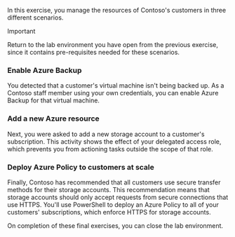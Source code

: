 In this exercise, you manage the resources of Contoso's customers in three different scenarios.

> [!IMPORTANT]
> Return to the lab environment you have open from the previous exercise, since it contains pre-requisites needed for these scenarios.

### Enable Azure Backup

You detected that a customer's virtual machine isn't being backed up. As a Contoso staff member using your own credentials, you can enable Azure Backup for that virtual machine.

### Add a new Azure resource

Next, you were asked to add a new storage account to a customer's subscription. This activity shows the effect of your delegated access role, which prevents you from actioning tasks outside the scope of that role.

### Deploy Azure Policy to customers at scale

Finally, Contoso has recommended that all customers use secure transfer methods for their storage accounts. This recommendation means that storage accounts should only accept requests from secure connections that use HTTPS. You'll use PowerShell to deploy an Azure Policy to all of your customers' subscriptions, which enforce HTTPS for storage accounts.

On completion of these final exercises, you can close the lab environment.
